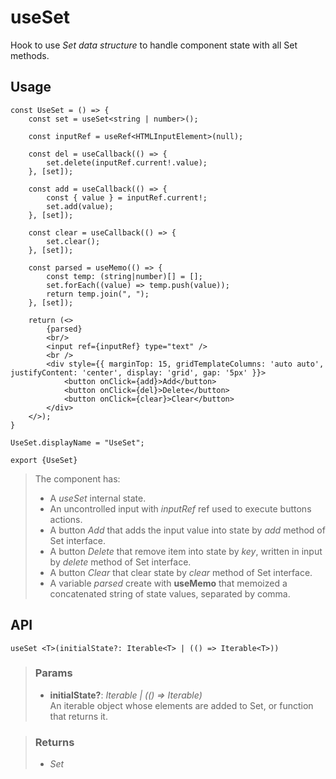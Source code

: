 # useSet
Hook to use _Set data structure_ to handle component state with all Set methods.

## Usage

```tsx
const UseSet = () => {
	const set = useSet<string | number>();

	const inputRef = useRef<HTMLInputElement>(null);

	const del = useCallback(() => {
		set.delete(inputRef.current!.value);
	}, [set]);

	const add = useCallback(() => {
		const { value } = inputRef.current!;
		set.add(value);
	}, [set]);

	const clear = useCallback(() => {
		set.clear();
	}, [set]);

	const parsed = useMemo(() => {
		const temp: (string|number)[] = [];
		set.forEach((value) => temp.push(value));
		return temp.join(", ");
	}, [set]);

	return (<>
		{parsed}
		<br/>
		<input ref={inputRef} type="text" />
		<br />
		<div style={{ marginTop: 15, gridTemplateColumns: 'auto auto', justifyContent: 'center', display: 'grid', gap: '5px' }}>
			<button onClick={add}>Add</button>
			<button onClick={del}>Delete</button>
			<button onClick={clear}>Clear</button>
		</div>
	</>);
}

UseSet.displayName = "UseSet";

export {UseSet}
```

> The component has:
> - A _useSet_ internal state.
> - An uncontrolled input with _inputRef_ ref used to execute buttons actions.
> - A button _Add_ that adds the input value into state by _add_ method of Set interface.
> - A button _Delete_ that remove item into state by _key_, written in input by _delete_ method of Set interface.
> - A button _Clear_ that clear state by _clear_ method of Set interface.
> - A variable _parsed_ create with __useMemo__ that memoized a concatenated string of state values, separated by comma.


## API

```tsx
useSet <T>(initialState?: Iterable<T> | (() => Iterable<T>)) 
```

> ### Params
>
> - __initialState?__: _Iterable<T> | (() => Iterable<T>)_  
An iterable object whose elements are added to Set, or function that returns it.
>

> ### Returns
>
> 
> - _Set<T>_  
>